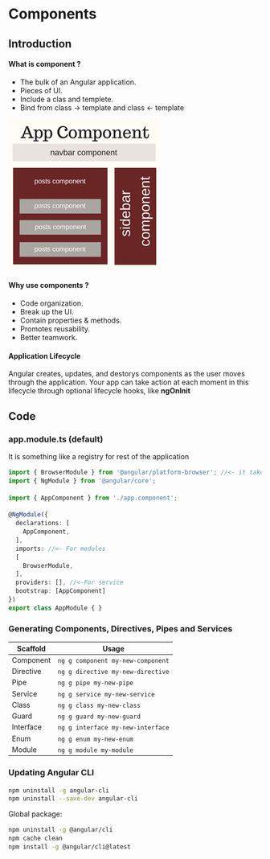 # Components


## Introduction
#### What is component ?
 
- The bulk of an Angular application.
- Pieces of UI.
- Include a clas and templete.
- Bind from class -> template and class <- template
<img src="AppComponent.png" />
 
#### Why use components ?
- Code organization.
- Break up the UI.
- Contain properties & methods.
- Promotes reusability.
- Better teamwork.

#### Application Lifecycle
<p>Angular creates, updates, and destorys components as the user moves through the application. Your app can take action at each moment in this lifecycle through optional lifecycle hooks, like <strong>ngOnInit</strong></p>

## Code

### app.module.ts (default)
It is something like a registry for rest of the application
```TypeScript
import { BrowserModule } from '@angular/platform-browser'; //<- it takes care of display contents on the browser
import { NgModule } from '@angular/core';

import { AppComponent } from './app.component';

@NgModule({
  declarations: [
    AppComponent,
  ],
  imports: //<- For modules
  [
    BrowserModule,
  ],
  providers: [], //<-For service
  bootstrap: [AppComponent]
})
export class AppModule { }

```
### Generating Components, Directives, Pipes and Services
Scaffold  | Usage
---       | ---
Component | `ng g component my-new-component`
Directive | `ng g directive my-new-directive`
Pipe | `ng g pipe my-new-pipe`
Service | `ng g service my-new-service`
Class  | `ng g class my-new-class`
Guard  | `ng g guard my-new-guard`
Interface | `ng g interface my-new-interface`
Enum   | `ng g enum my-new-enum`
Module | `ng g module my-module`

### Updating Angular CLI

```bash
npm uninstall -g angular-cli
npm uninstall --save-dev angular-cli
```

Global package:
```bash
npm uninstall -g @angular/cli
npm cache clean
npm install -g @angular/cli@latest
```


